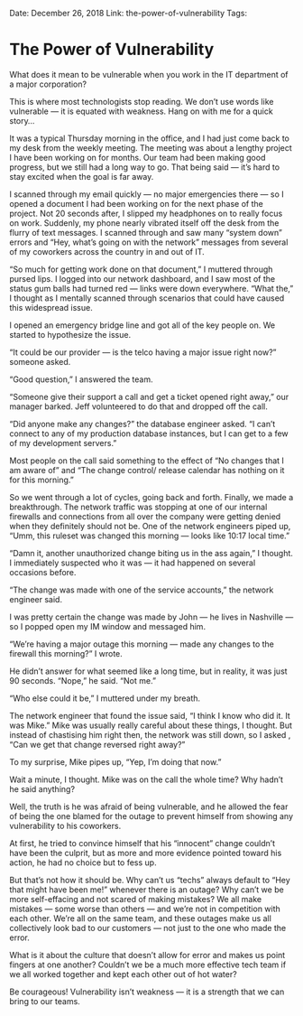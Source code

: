 Date: December 26, 2018
Link: the-power-of-vulnerability
Tags:

The Power of Vulnerability
==========================

What does it mean to be vulnerable when you work in the IT department of a major corporation?

This is where most technologists stop reading. We don’t use words like vulnerable — it is equated with weakness. Hang on with me for a quick story…

It was a typical Thursday morning in the office, and I had just come back to my desk from the weekly meeting. The meeting was about a lengthy project I have been working on for months. Our team had been making good progress, but we still had a long way to go. That being said — it’s hard to stay excited when the goal is far away.

I scanned through my email quickly — no major emergencies there — so I opened a document I had been working on for the next phase of the project. Not 20 seconds after, I slipped my headphones on to really focus on work. Suddenly, my phone nearly vibrated itself off the desk from the flurry of text messages. I scanned through and saw many “system down” errors and “Hey, what’s going on with the network” messages from several of my coworkers across the country in and out of IT.

“So much for getting work done on that document,” I muttered through pursed lips. I logged into our network dashboard, and I saw most of the status gum balls had turned red — links were down everywhere. “What the,” I thought as I mentally scanned through scenarios that could have caused this widespread issue.

I opened an emergency bridge line and got all of the key people on. We started to hypothesize the issue.

“It could be our provider — is the telco having a major issue right now?” someone asked.

“Good question,” I answered the team.

“Someone give their support a call and get a ticket opened right away,” our manager barked. Jeff volunteered to do that and dropped off the call.

“Did anyone make any changes?” the database engineer asked. “I can’t connect to any of my production database instances, but I can get to a few of my development servers.”

Most people on the call said something to the effect of “No changes that I am aware of” and “The change control/ release calendar has nothing on it for this morning.”

So we went through a lot of cycles, going back and forth. Finally, we made a breakthrough. The network traffic was stopping at one of our internal firewalls and connections from all over the company were getting denied when they definitely should not be. One of the network engineers piped up, “Umm, this ruleset was changed this morning — looks like 10:17 local time.”

“Damn it, another unauthorized change biting us in the ass again,” I thought. I immediately suspected who it was — it had happened on several occasions before.

“The change was made with one of the service accounts,” the network engineer said.

I was pretty certain the change was made by John — he lives in Nashville — so I popped open my IM window and messaged him.

“We’re having a major outage this morning — made any changes to the firewall this morning?” I wrote.

He didn’t answer for what seemed like a long time, but in reality, it was just 90 seconds. “Nope,” he said. “Not me.”

“Who else could it be,” I muttered under my breath.

The network engineer that found the issue said, “I think I know who did it. It was Mike.” Mike was usually really careful about these things, I thought. But instead of chastising him right then, the network was still down, so I asked , “Can we get that change reversed right away?”

To my surprise, Mike pipes up, “Yep, I’m doing that now.”

Wait a minute, I thought. Mike was on the call the whole time? Why hadn’t he said anything?

Well, the truth is he was afraid of being vulnerable, and he allowed the fear of being the one blamed for the outage to prevent himself from showing any vulnerability to his coworkers.

At first, he tried to convince himself that his “innocent” change couldn’t have been the culprit, but as more and more evidence pointed toward his action, he had no choice but to fess up.

But that’s not how it should be. Why can’t us “techs” always default to “Hey that might have been me!” whenever there is an outage? Why can’t we be more self-effacing and not scared of making mistakes? We all make mistakes — some worse than others — and we’re not in competition with each other. We’re all on the same team, and these outages make us all collectively look bad to our customers — not just to the one who made the error.

What is it about the culture that doesn’t allow for error and makes us point fingers at one another? Couldn’t we be a much more effective tech team if we all worked together and kept each other out of hot water?

Be courageous! Vulnerability isn’t weakness — it is a strength that we can bring to our teams.
